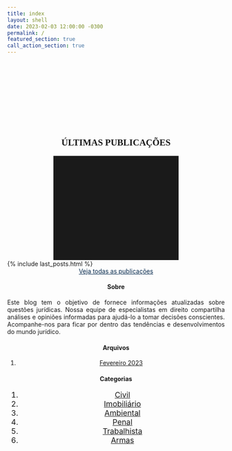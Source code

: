 ```yaml
---
title: index
layout: shell
date: 2023-02-03 12:00:00 -0300
permalink: /
featured_section: true
call_action_section: true
---
```


<style>
.btn-outline-default {
	color: #062A4E;
	border-color: #062A4E;
}

.btn-outline-default:hover {
	color: white;
	border-color: white;
	background-color: #062A4E90;
}
</style>



<!-- Últimas Postagens -->
<section class="reveal" style="margin: 2vh 0; padding: 2vh 0;">
    <!-- Configurando os limites da página -->
    <div class="row justify-content-center m-0 p-0">
	    <!-- Definindo um container responsivo. -->
	    <div class="col m-0 p-0 section-responsive">
	        <!-- Criando uma "linha" -->
	        <div class="row gx-4">
	            <!-- Coluna da Esquerda: Parte do Post -->
	            <div class="col-md-8">
	            	<h1 style="text-align: center; font-family:'Oswald';">ÚLTIMAS PUBLICAÇÕES</h1>
	            	<hr style="max-width: 50px;border-width: 3px;border-color: rgba(6,42,78);text-align: center;margin: auto;padding: 3vh; opacity:1">
	                <!-- Listar as publicações -->
	                <div class="row-cols-1 row-cols-sm-1 row-cols-md-1 g-3 m-0 p-0">
	                	{% include last_posts.html %}
	                </div>
	                <!-- TODAS as publicações -->
	                <div class="containter-fluid mb-3 pb-3" style="text-align: center;">
	                	<a class="btn btn-outline-default btn-lg" href="{{ page.url}}posts/todas" role="button">Veja todas as publicações
	                	</a>
	                </div>
	            </div>
	            <!-- Coluna da Direita: Outras informações -->
	            <div class="col-md-4">
	                <div class="position-sticky" style="top: 12vh;">
	                    <div class="p-4 mb-3 px-3 bg-light rounded">
	                      <h4 class="fst-italic" style="text-align: center;">Sobre</h4>
	                      <p class="mb-0"  style="text-align: justify;">Este blog tem o objetivo de fornece informações atualizadas sobre questões 
	                      jurídicas. Nossa equipe de especialistas em direito compartilha análises e opiniões informadas para 
	                      ajudá-lo a tomar decisões conscientes. Acompanhe-nos para ficar por dentro das tendências e desenvolvimentos 
	                      do mundo jurídico.</p>
	                    </div>
	                    <div class="p-4" style="text-align: center;">
	                      <h4 class="fst-italic">Arquivos</h4>
	                      <ol class="list-unstyled mb-0">
	                        <li><a href="#">Fevereiro 2023</a></li>
	                      </ol>
	                    </div>
	                    <div class="p-4" style="text-align: center;">
	                      <h4 class="fst-italic">Categorias</h4>
	                      <ol class="list-unstyled" style="font-size: 1.1rem;">
	                        <li><a href="{{ site.url }}/categorias/civil"><span class="badge badge-civil">Civil</span></a></li>
	                        <li><a href="{{ site.url }}/categorias/imobiliario"><span class="badge badge-imobiliario">Imobiliário</span></a></li>
	                        <li><a href="{{ site.url }}/categorias/ambiental"><span class="badge badge-ambiental">Ambiental</span></a></li>
	                        <li><a href="{{ site.url }}/categorias/penal"><span class="badge badge-penal">Penal</span></a></li>
	                        <li><a href="{{ site.url }}/categorias/trabalhista"><span class="badge badge-trabalhista">Trabalhista</span></a></li>
	                        <li><a href="{{ site.url }}/categorias/armas"><span class="badge badge-armas">Armas</span></a></li>
	                      </ol>
	                    </div>
	                  </div>
	            </div>
	        </div>
	    </div>
    </div>
</section>